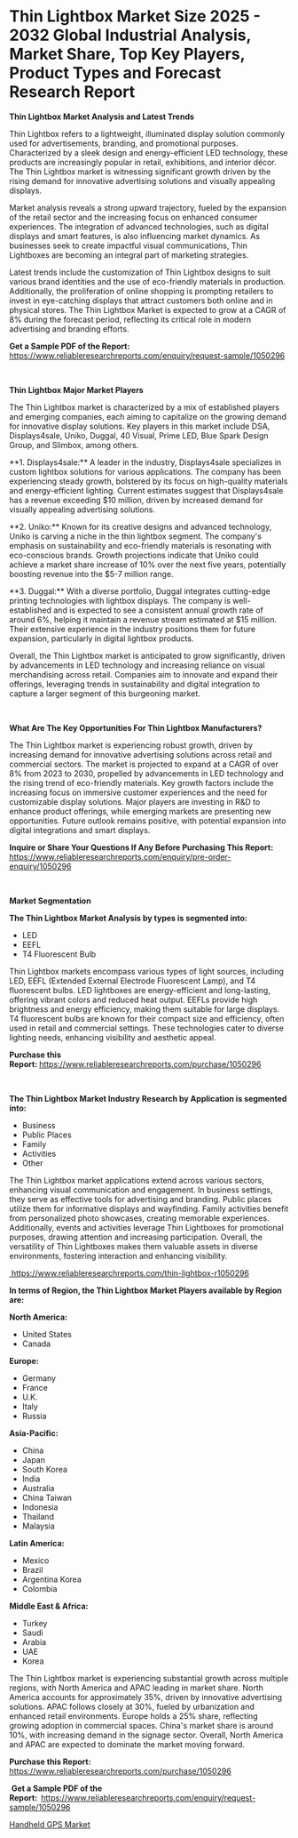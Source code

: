 <p><h1>Thin Lightbox Market Size 2025 - 2032 Global Industrial Analysis, Market Share, Top Key Players, Product Types and Forecast Research Report</h1></p><p><strong>Thin Lightbox Market Analysis and Latest Trends</strong></p>
<p><p>Thin Lightbox refers to a lightweight, illuminated display solution commonly used for advertisements, branding, and promotional purposes. Characterized by a sleek design and energy-efficient LED technology, these products are increasingly popular in retail, exhibitions, and interior décor. The Thin Lightbox market is witnessing significant growth driven by the rising demand for innovative advertising solutions and visually appealing displays.</p><p>Market analysis reveals a strong upward trajectory, fueled by the expansion of the retail sector and the increasing focus on enhanced consumer experiences. The integration of advanced technologies, such as digital displays and smart features, is also influencing market dynamics. As businesses seek to create impactful visual communications, Thin Lightboxes are becoming an integral part of marketing strategies.</p><p>Latest trends include the customization of Thin Lightbox designs to suit various brand identities and the use of eco-friendly materials in production. Additionally, the proliferation of online shopping is prompting retailers to invest in eye-catching displays that attract customers both online and in physical stores. The Thin Lightbox Market is expected to grow at a CAGR of 8% during the forecast period, reflecting its critical role in modern advertising and branding efforts.</p></p>
<p><strong>Get a Sample PDF of the Report:&nbsp;</strong> <a href="https://www.reliableresearchreports.com/enquiry/request-sample/1050296?utm_campaign=2333&utm_medium=2&utm_source=Github&utm_content=ia&utm_term=10022025&utm_id=thin-lightbox">https://www.reliableresearchreports.com/enquiry/request-sample/1050296</a></p>
<p>&nbsp;</p>
<p><strong>Thin Lightbox Major Market Players</strong></p>
<p><p>The Thin Lightbox market is characterized by a mix of established players and emerging companies, each aiming to capitalize on the growing demand for innovative display solutions. Key players in this market include DSA, Displays4sale, Uniko, Duggal, 40 Visual, Prime LED, Blue Spark Design Group, and Slimbox, among others.</p><p>**1. Displays4sale:** A leader in the industry, Displays4sale specializes in custom lightbox solutions for various applications. The company has been experiencing steady growth, bolstered by its focus on high-quality materials and energy-efficient lighting. Current estimates suggest that Displays4sale has a revenue exceeding $10 million, driven by increased demand for visually appealing advertising solutions.</p><p>**2. Uniko:** Known for its creative designs and advanced technology, Uniko is carving a niche in the thin lightbox segment. The company's emphasis on sustainability and eco-friendly materials is resonating with eco-conscious brands. Growth projections indicate that Uniko could achieve a market share increase of 10% over the next five years, potentially boosting revenue into the $5-7 million range.</p><p>**3. Duggal:** With a diverse portfolio, Duggal integrates cutting-edge printing technologies with lightbox displays. The company is well-established and is expected to see a consistent annual growth rate of around 6%, helping it maintain a revenue stream estimated at $15 million. Their extensive experience in the industry positions them for future expansion, particularly in digital lightbox products.</p><p>Overall, the Thin Lightbox market is anticipated to grow significantly, driven by advancements in LED technology and increasing reliance on visual merchandising across retail. Companies aim to innovate and expand their offerings, leveraging trends in sustainability and digital integration to capture a larger segment of this burgeoning market.</p></p>
<p>&nbsp;</p>
<p><strong>What Are The Key Opportunities For Thin Lightbox Manufacturers?</strong></p>
<p><p>The Thin Lightbox market is experiencing robust growth, driven by increasing demand for innovative advertising solutions across retail and commercial sectors. The market is projected to expand at a CAGR of over 8% from 2023 to 2030, propelled by advancements in LED technology and the rising trend of eco-friendly materials. Key growth factors include the increasing focus on immersive customer experiences and the need for customizable display solutions. Major players are investing in R&D to enhance product offerings, while emerging markets are presenting new opportunities. Future outlook remains positive, with potential expansion into digital integrations and smart displays.</p></p>
<p><strong>Inquire or Share Your Questions If Any Before Purchasing This Report:</strong> <a href="https://www.reliableresearchreports.com/enquiry/pre-order-enquiry/1050296?utm_campaign=2333&utm_medium=2&utm_source=Github&utm_content=ia&utm_term=10022025&utm_id=thin-lightbox">https://www.reliableresearchreports.com/enquiry/pre-order-enquiry/1050296</a></p>
<p>&nbsp;</p>
<p><strong>Market Segmentation</strong></p>
<p><strong>The Thin Lightbox Market Analysis by types is segmented into:</strong></p>
<p><ul><li>LED</li><li>EEFL</li><li>T4 Fluorescent Bulb</li></ul></p>
<p><p>Thin Lightbox markets encompass various types of light sources, including LED, EEFL (Extended External Electrode Fluorescent Lamp), and T4 fluorescent bulbs. LED lightboxes are energy-efficient and long-lasting, offering vibrant colors and reduced heat output. EEFLs provide high brightness and energy efficiency, making them suitable for large displays. T4 fluorescent bulbs are known for their compact size and efficiency, often used in retail and commercial settings. These technologies cater to diverse lighting needs, enhancing visibility and aesthetic appeal.</p></p>
<p><strong>Purchase this Report:&nbsp;</strong><a href="https://www.reliableresearchreports.com/purchase/1050296?utm_campaign=2333&utm_medium=2&utm_source=Github&utm_content=ia&utm_term=10022025&utm_id=thin-lightbox">https://www.reliableresearchreports.com/purchase/1050296</a></p>
<p>&nbsp;</p>
<p><strong>The Thin Lightbox Market Industry Research by Application is segmented into:</strong></p>
<p><ul><li>Business</li><li>Public Places</li><li>Family</li><li>Activities</li><li>Other</li></ul></p>
<p><p>The Thin Lightbox market applications extend across various sectors, enhancing visual communication and engagement. In business settings, they serve as effective tools for advertising and branding. Public places utilize them for informative displays and wayfinding. Family activities benefit from personalized photo showcases, creating memorable experiences. Additionally, events and activities leverage Thin Lightboxes for promotional purposes, drawing attention and increasing participation. Overall, the versatility of Thin Lightboxes makes them valuable assets in diverse environments, fostering interaction and enhancing visibility.</p></p>
<p><a href="https://www.reliableresearchreports.com/thin-lightbox-r1050296?utm_campaign=2333&utm_medium=2&utm_source=Github&utm_content=ia&utm_term=10022025&utm_id=thin-lightbox">&nbsp;https://www.reliableresearchreports.com/thin-lightbox-r1050296</a></p>
<p><strong>In terms of Region, the Thin Lightbox Market Players available by Region are:</strong></p>
<p>
    <p> <strong> North America: </strong>
        <ul>
            <li>United States</li>
            <li>Canada</li>
        </ul>
        </p> 
    <p> <strong> Europe: </strong>
        <ul>
            <li>Germany</li>
            <li>France</li>
            <li>U.K.</li>
            <li>Italy</li>
            <li>Russia</li>
        </ul>
        </p> 
    <p> <strong> Asia-Pacific: </strong>
        <ul>
            <li>China</li>
            <li>Japan</li>
            <li>South Korea</li>
            <li>India</li>
            <li>Australia</li>
            <li>China Taiwan</li>
            <li>Indonesia</li>
            <li>Thailand</li>
            <li>Malaysia</li>
        </ul>
        </p> 
    <p> <strong> Latin America: </strong>
        <ul>
            <li>Mexico</li>
            <li>Brazil</li>
            <li>Argentina Korea</li>
            <li>Colombia</li>
        </ul>
        </p> 
    <p> <strong> Middle East & Africa: </strong>
        <ul>
            <li>Turkey</li>
            <li>Saudi</li>
            <li>Arabia</li>
            <li>UAE</li>
            <li>Korea</li>
        </ul>
    </p>
    </p>
<p><p>The Thin Lightbox market is experiencing substantial growth across multiple regions, with North America and APAC leading in market share. North America accounts for approximately 35%, driven by innovative advertising solutions. APAC follows closely at 30%, fueled by urbanization and enhanced retail environments. Europe holds a 25% share, reflecting growing adoption in commercial spaces. China's market share is around 10%, with increasing demand in the signage sector. Overall, North America and APAC are expected to dominate the market moving forward.</p></p>
<p><strong>Purchase this Report: </strong><a href="https://www.reliableresearchreports.com/purchase/1050296?utm_campaign=2333&utm_medium=2&utm_source=Github&utm_content=ia&utm_term=10022025&utm_id=thin-lightbox">https://www.reliableresearchreports.com/purchase/1050296</a></p>
<p>&nbsp;<strong>Get a Sample PDF of the Report:&nbsp;&nbsp;</strong><a href="https://www.reliableresearchreports.com/enquiry/request-sample/1050296?utm_campaign=2333&utm_medium=2&utm_source=Github&utm_content=ia&utm_term=10022025&utm_id=thin-lightbox">https://www.reliableresearchreports.com/enquiry/request-sample/1050296</a></p>
<p><strong></strong></p>
<p><p><a href="https://github.com/yankimber90yankim/Market-Research-Report-List-1/blob/main/handheld-gps-market.md?utm_campaign=2333&utm_medium=2&utm_source=Github&utm_content=ia&utm_term=10022025&utm_id=thin-lightbox">Handheld GPS Market</a></p></p>